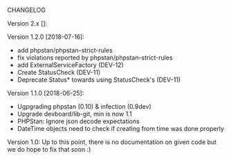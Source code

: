 CHANGELOG

Version 2.x []:


Version 1.2.0 [2018-07-16]:

 - add phpstan/phpstan-strict-rules
 - fix violations reported by phpstan/phpstan-strict-rules
 - add ExternalServiceFactory (DEV-12)
 - Create StatusCheck (DEV-11)
 - Deprecate Status\* towards using StatusCheck's (DEV-11)

Version 1.1.0 [2018-06-25]:
 - Ugpgrading phpstan (0.10) & infection (0.9dev)
 - Upgrade devboard/lib-git, min is now 1.1 
 - PHPStan: Ignore json decode expectations
 - DateTime objects need to check if creating from time was done properly

Version 1.0: Up to this point, there is no documentation on given code but we do hope to fix that soon :)


